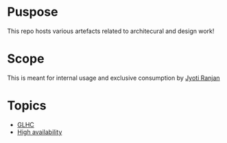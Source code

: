 # Puspose

This repo hosts various artefacts related to architecural and design work!

# Scope

This is meant for internal usage and exclusive consumption by [Jyoti Ranjan](jranjan.rmail.com)

# Topics

* [GLHC](GLHC)
* [High availability](high-availability)

